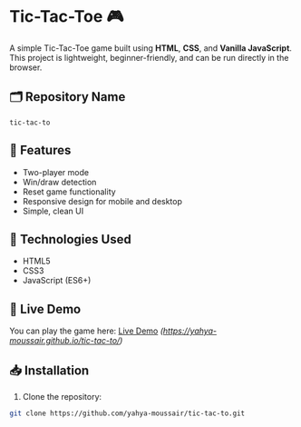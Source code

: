 # Tic-Tac-Toe 🎮

A simple Tic-Tac-Toe game built using **HTML**, **CSS**, and **Vanilla JavaScript**. This project is lightweight, beginner-friendly, and can be run directly in the browser.

## 🗂️ Repository Name

`tic-tac-to`

## 📌 Features

- Two-player mode
- Win/draw detection
- Reset game functionality
- Responsive design for mobile and desktop
- Simple, clean UI

## 🧰 Technologies Used

- HTML5
- CSS3
- JavaScript (ES6+)

## 🚀 Live Demo

You can play the game here: [Live Demo](#) *(https://yahya-moussair.github.io/tic-tac-to/)*

## 📥 Installation

1. Clone the repository:

```bash
git clone https://github.com/yahya-moussair/tic-tac-to.git
